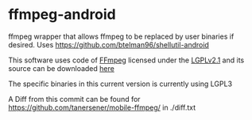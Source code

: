 # ffmpeg-android
ffmpeg wrapper that allows ffmpeg to be replaced by user binaries if desired. Uses https://github.com/btelman96/shellutil-android

This software uses code of <a href=http://ffmpeg.org>FFmpeg</a> licensed under the <a href=http://www.gnu.org/licenses/old-licenses/lgpl-2.1.html>LGPLv2.1</a> and its source can be downloaded <a href=https://github.com/tanersener/mobile-ffmpeg/tree/18a8f6478ff07200e0e78e59eff7015146a164f4>here</a>

The specific binaries in this current version is currently using LGPL3

A Diff from this commit can be found for https://github.com/tanersener/mobile-ffmpeg/ in ./diff.txt
